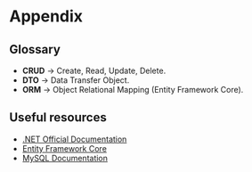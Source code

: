 # Appendix

## Glossary

- **CRUD** → Create, Read, Update, Delete.  
- **DTO** → Data Transfer Object.  
- **ORM** → Object Relational Mapping (Entity Framework Core).  

## Useful resources

- [.NET Official Documentation](https://learn.microsoft.com/en-us/dotnet/)  
- [Entity Framework Core](https://learn.microsoft.com/en-us/ef/core/)  
- [MySQL Documentation](https://dev.mysql.com/doc/)  
